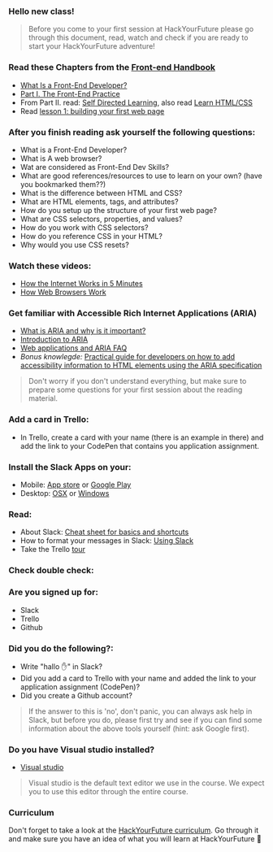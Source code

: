 ### Hello new class!

>Before you come to your first session at HackYourFuture please go through this document, read, watch and check if you are ready to start your HackYourFuture adventure!

### Read these Chapters from the [Front-end Handbook](https://www.frontendhandbook.com)
 * [What Is a Front-End Developer?](https://frontendmasters.com/books/front-end-handbook/2017/what-is-a-FD.html)
 * [Part I. The Front-End Practice](https://frontendmasters.com/books/front-end-handbook/2017/practice.html)
 * From Part II. read: [Self Directed Learning](https://www.frontendhandbook.com/learning/self-direct-learning.html), also read [Learn HTML/CSS](https://frontendmasters.com/books/front-end-handbook/2017/learning/html-css.html)
 * Read [lesson 1: building your first web page](http://learn.shayhowe.com/html-css/building-your-first-web-page/)

### After you finish reading ask yourself the following questions:
 * What is a Front-End Developer?
 * What is A web browser?
 * Wat are considered as Front-End Dev Skills?
 * What are good references/resources to use to learn on your own? (have you bookmarked them??)
 * What is the difference between HTML and CSS?
 * What are HTML elements, tags, and attributes?
 * How do you setup up the structure of your first web page?
 * What are CSS selectors, properties, and values?
 * How do you work with CSS selectors?
 * How do you reference CSS in your HTML?
 * Why would you use CSS resets?

### Watch these videos:
 * <a href="https://www.youtube.com/watch?v=7_LPdttKXPc" target="_blank">How the Internet Works in 5 Minutes</a>
 * <a href="https://www.youtube.com/watch?v=WjDrMKZWCt0" target="_blank">How Web Browsers Work</a>

### Get familiar with Accessible Rich Internet Applications (ARIA)
 * [What is ARIA and why is it important?](https://www.youtube.com/watch?v=HtTyRajRuyY)
 * [Introduction to ARIA](https://www.youtube.com/watch?v=g9Qff0b-lHk&t=4s)
 * [Web applications and ARIA FAQ](https://developer.mozilla.org/en-US/docs/Web/Accessibility/ARIA/Web_applications_and_ARIA_FAQ)
 * _Bonus knowlegde:_ [Practical guide for developers on how to add accessibility information to HTML elements using the ARIA specification](https://w3c.github.io/using-aria/)

>Don't worry if you don't understand everything, but make sure to prepare some questions for your first session about the reading material.

### Add a card in Trello:
*  In Trello, create a card with your name (there is an example in there) and add the link to your CodePen that contains you application assignment.

### Install the Slack Apps on your:
- Mobile: [App store](https://itunes.apple.com/nl/app/slack/id803453959?mt=12) or [Google Play](https://play.google.com/store/apps/details?id=com.Slack&hl=nl)
- Desktop: [OSX](https://slack.com/downloads/osx) or [Windows](https://slack.com/downloads/windows)

### Read:
- About Slack: [Cheat sheet for basics and shortcuts](https://get.slack.help/hc/en-us/articles/217626358-Cheat-sheet-for-basics-and-shortcuts)
- How to format your messages in Slack: [Using Slack](https://get.slack.help/hc/en-us/articles/202288908-Format-your-messages)
- Take the Trello [tour](https://trello.com/tour)

### Check double check:

### Are you signed up for:

- Slack
- Trello
- Github

### Did you do the following?:

- Write "hallo :hand:" in Slack?
- Did you add a card to Trello with your name and added the link to your application assignment (CodePen)?
- Did you create a Github account?

>If the answer to this is 'no', don't panic, you can always ask help in Slack, but before you do, please first try and see if you can find some information about the above tools yourself (hint: ask Google first).

### Do you have Visual studio installed?

- [Visual studio](https://code.visualstudio.com/)

>Visual studio is the default text editor we use in the course. We expect you to use this editor through the entire course.

### Curriculum
Don't forget to take a look at the [HackYourFuture curriculum](https://github.com/HackYourFuture/curriculum). Go through it and make sure you have an idea of what you will learn at HackYourFuture :muscle:
